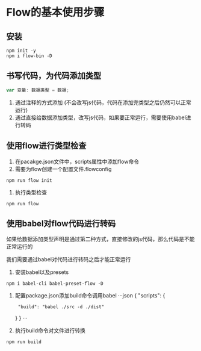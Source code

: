 # Flow的基本使用步骤

## 安装

```shell
npm init -y
npm i flow-bin -D
```

## 书写代码，为代码添加类型

```js
var 变量: 数据类型 = 数据;
```

1. 通过注释的方式添加 (不会改写js代码，代码在添加完类型之后仍然可以正常运行)
2. 通过直接给数据添加类型，改写js代码，如果要正常运行，需要使用babel进行转码

## 使用flow进行类型检查

1. 在pacakge.json文件中，scripts属性中添加flow命令
2. 需要为flow创建一个配置文件.flowconfig

```shell
npm run flow init
```

1. 执行类型检查

```shell
npm run flow
```

## 使用babel对flow代码进行转码

如果给数据添加类型声明是通过第二种方式，直接修改的js代码，那么代码是不能正常运行的

我们需要通过babel对代码进行转码之后才能正常运行

1. 安装babel以及presets

```shell
npm i babel-cli babel-preset-flow -D
```

1. 配置package.json添加build命令调用babel
   ···json
   {
    "scripts": {

   ```
    "build": "babel ./src -d ./dist"
   ```

    }
   }
   ···

2. 执行build命令对文件进行转换

```shell
npm run build
```